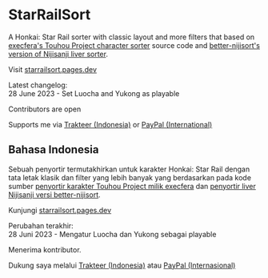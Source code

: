 # StarRailSort
A Honkai: Star Rail sorter with classic layout and more filters that based on [execfera's Touhou Project character sorter](https://tohosort.frelia.my/) source code and [better-nijisort's version of Nijisanji liver sorter](https://better-nijisort/pages.dev).

Visit [starrailsort.pages.dev](https://starrailsort.pages.dev/)

Latest changelog:<br>
28 June 2023 - Set Luocha and Yukong as playable

Contributors are open

Supports me via [Trakteer (Indonesia)](https://trakteer.id/ufalsalman/tip) or [PayPal (International)](https://paypal.me/ufalsalman)

## Bahasa Indonesia

Sebuah penyortir termutakhirkan untuk karakter Honkai: Star Rail dengan tata letak klasik dan  filter yang lebih banyak yang berdasarkan pada kode sumber [penyortir karakter Touhou Project milik execfera](https://tohosort.frelia.my/) dan [penyortir liver Nijisanji versi better-nijisort](https://better-nijisort/pages.dev).

Kunjungi [starrailsort.pages.dev](https://starrailsort.pages.dev/)

Perubahan terakhir:<br>
28 Juni 2023 - Mengatur Luocha dan Yukong sebagai playable

Menerima kontributor.

Dukung saya melalui [Trakteer (Indonesia)](https://trakteer.id/ufalsalman/tip) atau [PayPal (Internasional)](https://paypal.me/ufalsalman)